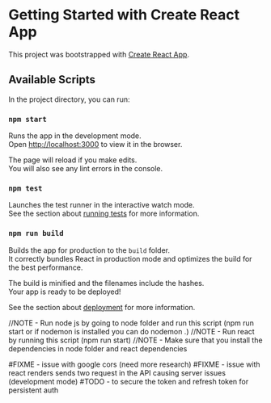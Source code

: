 # Getting Started with Create React App

This project was bootstrapped with [Create React App](https://github.com/facebook/create-react-app).

## Available Scripts

In the project directory, you can run:

### `npm start`

Runs the app in the development mode.\
Open [http://localhost:3000](http://localhost:3000) to view it in the browser.

The page will reload if you make edits.\
You will also see any lint errors in the console.

### `npm test`

Launches the test runner in the interactive watch mode.\
See the section about [running tests](https://facebook.github.io/create-react-app/docs/running-tests) for more information.

### `npm run build`

Builds the app for production to the `build` folder.\
It correctly bundles React in production mode and optimizes the build for the best performance.

The build is minified and the filenames include the hashes.\
Your app is ready to be deployed!

See the section about [deployment](https://facebook.github.io/create-react-app/docs/deployment) for more information.

//NOTE - Run node js by going to node folder and run this script (npm run start or if nodemon is installed you can do nodemon .)
//NOTE - Run react by running this script (npm run start)
//NOTE - Make sure that you install the dependencies in node folder and react dependencies

#FIXME - issue with google cors (need more research)
#FIXME - issue with react renders sends two request in the API causing server issues (development mode)
#TODO - to secure the token and refresh token for persistent auth
